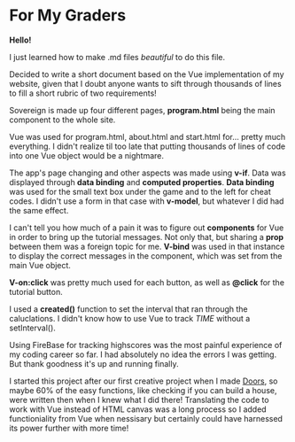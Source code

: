 # For My Graders

**Hello!**

I just learned how to make .md files *beautiful* to do this file.

Decided to write a short document based on the Vue implementation of my website, given that I doubt anyone wants to sift through thousands of lines to fill a short rubric of two requirements!

Sovereign is made up four different pages, **program.html** being the main component to the whole site.

Vue was used for program.html, about.html and start.html for... pretty much everything. I didn't realize til too late that putting thousands of lines of code into one Vue object would be a nightmare.

The app's page changing and other aspects was made using **v-if**. Data was displayed through **data binding** and **computed properties**. **Data binding** was used for the small text box under the game and to the left for cheat codes. I didn't use a form in that case with **v-model**, but whatever I did had the same effect.

I can't tell you how much of a pain it was to figure out **components** for Vue in order to bring up the tutorial messages. Not only that, but sharing a **prop** between them was a foreign topic for me. **V-bind** was used in that instance to display the correct messages in the component, which was set from the main Vue object.

**V-on:click** was pretty much used for each button, as well as **@click** for the tutorial button.

I used a **created()** function to set the interval that ran through the caluclations. I didn't know how to use Vue to track *TIME* without a setInterval().

Using FireBase for tracking highscores was the most painful experience of my coding career so far. I had absolutely no idea the errors I was getting. But thank goodness it's up and running finally.

I started this project after our first creative project when I made [Doors](http://cproj1.andrewdanielyoung.com/), so maybe 60% of the easy functions, like checking if you can build a house, were written then when I knew what I did there! Translating the code to work with Vue instead of HTML canvas was a long process so I added functioniality from Vue when nessisary but certainly could have harnessed its power further with more time!